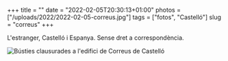 +++
title = ""
date = "2022-02-05T20:30:13+01:00"
photos = ["/uploads/2022/2022-02-05-correus.jpg"]
tags = ["fotos", "Castelló"]
slug = "correus"
+++

L'estranger, Castelló i Espanya. Sense dret a correspondència.

<img alt="Bústies clausurades a l'edifici de Correus de Castelló" src="/uploads/2022/2022-02-05-correus.jpg">
